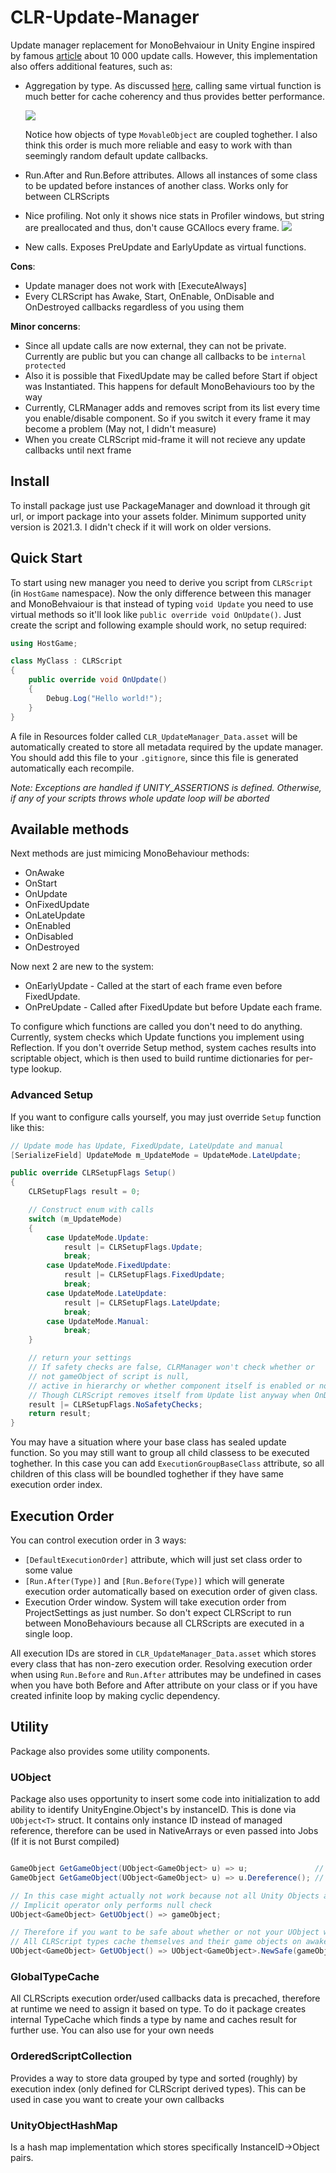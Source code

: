 # CLR-Update-Manager
Update manager replacement for MonoBehvaiour in Unity Engine inspired by famous [article](https://blog.unity.com/technology/1k-update-calls) about 10 000 update calls. 
However, this implementation also offers additional features, such as:
* Aggregation by type. As discussed [here](https://www.youtube.com/watch?v=CBP5bpwkO54), calling same virtual function is much better for cache coherency and thus provides better performance.

    ![](./Git/SortExample.png)

    Notice how objects of type `MovableObject` are coupled toghether. I also think this order is much more reliable and easy to work with than seemingly random default update callbacks.
* Run.After and Run.Before attributes. Allows all instances of some class to be updated before instances of another class. Works only for between CLRScripts
* Nice profiling. Not only it shows nice stats in Profiler windows, but string are preallocated and thus, don't cause GCAllocs every frame.
    ![](./Git/ProfilerExample.png)
* New calls. Exposes PreUpdate and EarlyUpdate as virtual functions.

__Cons__:
* Update manager does not work with [ExecuteAlways]
* Every CLRScript has Awake, Start, OnEnable, OnDisable and OnDestroyed callbacks regardless of you using them

__Minor concerns__:
* Since all update calls are now external, they can not be private. Currently are public but you can change all callbacks to be `internal protected`
* Also it is possible that FixedUpdate may be called before Start if object was Instantiated. This happens for default MonoBehaviours too by the way
* Currently, CLRManager adds and removes script from its list every time you enable/disable component. So if you switch it every frame it may become a problem (May not, I didn't measure)
* When you create CLRScript mid-frame it will not recieve any update callbacks until next frame

## Install
To install package just use PackageManager and download it through git url, or import package into your assets folder. 
Minimum supported unity version is 2021.3. I didn't check if it will work on older versions.

## Quick Start
To start using new manager you need to derive you script from `CLRScript` (in `HostGame` namespace). Now the only difference between this manager and MonoBehvaiour is that instead of typing `void Update` you need to use virtual methods so it'll look like `public override void OnUpdate()`. Just create the script and following example should work, no setup required:
```csharp
using HostGame;

class MyClass : CLRScript 
{
    public override void OnUpdate()
    {
        Debug.Log("Hello world!");
    }
}
```
A file in Resources folder called `CLR_UpdateManager_Data.asset` will be automatically created to store all metadata required by the update manager. You should add this file to your `.gitignore`, since this file is generated automatically each recompile.

_Note: Exceptions are handled if UNITY_ASSERTIONS is defined. Otherwise, if any of your scripts throws whole update loop will be aborted_

## Available methods
Next methods are just mimicing MonoBehaviour methods:
* OnAwake
* OnStart
* OnUpdate 
* OnFixedUpdate
* OnLateUpdate 
* OnEnabled
* OnDisabled
* OnDestroyed

Now next 2 are new to the system:
* OnEarlyUpdate - Called at the start of each frame even before FixedUpdate.
* OnPreUpdate - Called after FixedUpdate but before Update each frame.

To configure which functions are called you don't need to do anything. Currently, system checks which Update functions you implement using Reflection. If you don't override Setup method, system caches results into scriptable object, which is then used to build runtime dictionaries for per-type lookup.

### Advanced Setup
If you want to configure calls yourself, you may just override `Setup` function like this:
```csharp
// Update mode has Update, FixedUpdate, LateUpdate and manual
[SerializeField] UpdateMode m_UpdateMode = UpdateMode.LateUpdate;

public override CLRSetupFlags Setup()
{
    CLRSetupFlags result = 0;

    // Construct enum with calls 
    switch (m_UpdateMode)
    {
        case UpdateMode.Update:
            result |= CLRSetupFlags.Update;
            break;
        case UpdateMode.FixedUpdate:
            result |= CLRSetupFlags.FixedUpdate;
            break;
        case UpdateMode.LateUpdate:
            result |= CLRSetupFlags.LateUpdate;
            break;
        case UpdateMode.Manual:
            break;
    }

    // return your settings
    // If safety checks are false, CLRManager won't check whether or 
    // not gameObject of script is null, 
    // active in hierarchy or whether component itself is enabled or not.
    // Though CLRScript removes itself from Update list anyway when OnDisabled is called
    result |= CLRSetupFlags.NoSafetyChecks;
    return result;
}
```

You may have a situation where your base class has sealed update function. So you may still want to group all child classess to be executed toghether. In this case you can add `ExecutionGroupBaseClass` attribute, so all children of this class will be boundled toghether if they have same execution order index.

## Execution Order
You can control execution order in 3 ways:
* `[DefaultExecutionOrder]` attribute, which will just set class order to some value
* `[Run.After(Type)]` and `[Run.Before(Type)]` which will generate execution order automatically based on execution order of given class.
* Execution Order window. System will take execution order from ProjectSettings as just number. So don't expect CLRScript to run between MonoBehaviours because all CLRScripts are executed in a single loop.

All execution IDs are stored in `CLR_UpdateManager_Data.asset` which stores every class that has non-zero execution order.
Resolving execution order when using `Run.Before` and `Run.After` attributes may be undefined in cases when you have both Before and After attribute on your class or if you have created infinite loop by making cyclic dependency.


## Utility
Package also provides some utility components.

### UObject
Package also uses opportunity to insert some code into initialization to add ability to identify UnityEngine.Object's by instanceID. This is done via `UObject<T>` struct. It contains only instance ID instead of managed reference, therefore can be used in NativeArrays or even passed into Jobs (If it is not Burst compiled)

```csharp

GameObject GetGameObject(UObject<GameObject> u) => u;               // Has implicit operators
GameObject GetGameObject(UObject<GameObject> u) => u.Dereference(); // Gets reference as well 

// In this case might actually not work because not all Unity Objects are cached at startup
// Implicit operator only performs null check
UObject<GameObject> GetUObject() => gameObject;

// Therefore if you want to be safe about whether or not your UObject will be valid use
// All CLRScript types cache themselves and their game objects on awake
UObject<GameObject> GetUObject() => UObject<GameObject>.NewSafe(gameObject);
```

### GlobalTypeCache
All CLRScripts execution order/used callbacks data is precached, therefore at runtime we need to assign it based on type. To do it package creates internal TypeCache which finds a type by name and caches result for further use. You can also use for your own needs

### OrderedScriptCollection<T>
Provides a way to store data grouped by type and sorted (roughly) by execution index (only defined for CLRScript derived types). This can be used in case you want to create your own callbacks

### UnityObjectHashMap
Is a hash map implementation which stores specifically InstanceID->Object pairs.
